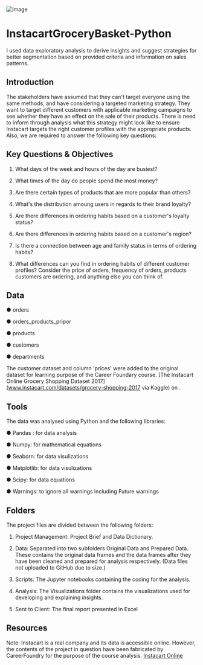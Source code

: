 ![image](https://github.com/user-attachments/assets/7ca2b5d6-99f6-462f-bc17-8a3ebf02d909)



# InstacartGroceryBasket-Python
I used data exploratory analysis to derive insights and suggest strategies for better segmentation based on provided criteria and information on sales patterns.

## Introduction
The stakeholders have assumed that they can't target everyone using the same methods, and have considering a targeted marketing strategy. They want to target different customers with applicable marketing campaigns to see whether they have an effect on the sale of their products. There is need to inform through analysis what this strategy might look like to ensure Instacart targets the right customer profiles with the appropriate products. Also, we are required to answer the following key questions:

## Key Questions & Objectives

1.  What days of the week and hours of the day are busiest?

2.  What times of the day do people spend the most money?

3.   Are there certain types of products that are more popular than others?

4.   What's the distribution amoung users in regards to their brand loyalty?

5.   Are there differences in ordering habits based on a customer's loyalty status?

6. Are there differences in ordering habits based on a customer's region? 

7. Is there a connection between age and family status in terms of ordering habits?

8. What differences can you find in ordering habits of different customer profiles? Consider the price of orders, frequency of orders, products customers are ordering, and anything else you can think of.

## Data
● orders

● orders_products_pripor

● products

● customers

● departments

The customer dataset and column 'prices' were added to the original dataset for learning purpose of the Career Foundary course.
[The Instacart Online Grocery Shopping Dataset 2017] (www.instacart.com/datasets/grocery-shopping-2017 via Kaggle) on <date>.

## Tools
The data was analysed using Python and the following libraries:

● Pandas : for data analysis

● Numpy: for mathematical equations

● Seaborn: for data visulizations

● Matplotlib: for data visulizations

● Scipy: for data equations

● Warnings: to ignore all warnings including Future warnings


## Folders
The project files are divided between the following folders:

1. Project Management: Project Brief and Data Dictionary.

2. Data: Separated into two subfolders Original Data and Prepared Data. These contains the original data frames and the data frames after they have been cleaned and prepared for analysis respectively. (Data files not uploaded to GitHub due to size.)

3. Scripts: The Jupyter notebooks containing the coding for the analysis.

4. Analysis: The Visualizations folder contains the visualizations used for developing and explaining insights.

5. Sent to Client: The final report presented in Excel

## Resources
Note: Instacart is a real company and its data is accessible online. However,  the contents of the project in question have been fabricated by CareerFoundry for the purpose of the course analysis.
[Instacart Online](https://www.instacart.com/)

